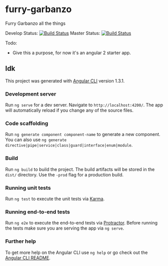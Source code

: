 
# furry-garbanzo
Furry Garbanzo all the things

Develop Status:
[![Build Status](https://travis-ci.org/wahidnory/furry-garbanzo.svg?branch=develop)](https://travis-ci.org/wahidnory/furry-garbanzo)
Master Status:
[![Build Status](https://travis-ci.org/wahidnory/furry-garbanzo.svg?branch=master)](https://travis-ci.org/wahidnory/furry-garbanzo)

Todo:
* Give this a purpose, for now it's an angular 2 starter app.

## Idk

This project was generated with [Angular CLI](https://github.com/angular/angular-cli) version 1.3.1.

### Development server

Run `ng serve` for a dev server. Navigate to `http://localhost:4200/`. The app will automatically reload if you change any of the source files.

### Code scaffolding

Run `ng generate component component-name` to generate a new component. You can also use `ng generate directive|pipe|service|class|guard|interface|enum|module`.

### Build

Run `ng build` to build the project. The build artifacts will be stored in the `dist/` directory. Use the `-prod` flag for a production build.

### Running unit tests

Run `ng test` to execute the unit tests via [Karma](https://karma-runner.github.io).

### Running end-to-end tests

Run `ng e2e` to execute the end-to-end tests via [Protractor](http://www.protractortest.org/).
Before running the tests make sure you are serving the app via `ng serve`.

### Further help

To get more help on the Angular CLI use `ng help` or go check out the [Angular CLI README](https://github.com/angular/angular-cli/blob/master/README.md).


